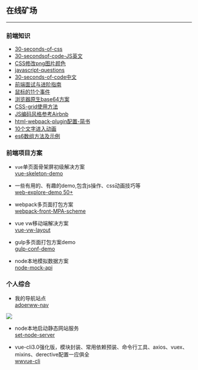 ## 在线矿场

----

### 前端知识

- [30-seconds-of-css](https://30-seconds.github.io/30-seconds-of-css/)  
- [30-secondsof-code-JS英文](https://30secondsofcode.org/)  
- [CSS修改png图片颜色](https://www.jianshu.com/p/f2cc9c93dd9b)  
- [javascript-questions](https://github.com/lydiahallie/javascript-questions)
- [30-seconds-of-code中文](https://www.html.cn/30-seconds-of-code/#arraytohtmllist)
- [前端面试与进阶指南](<https://www.cxymsg.com/>)  
- [鼠标的11个事件](https://github.com/yaogengzhu/life-share#5)
- [浏览器原生base64方案](<https://www.zhangxinxu.com/wordpress/2018/08/js-base64-atob-btoa-encode-decode/>)  
- [CSS-grid使用方法](https://www.jianshu.com/p/19a6fe54a5e3)  
- [JS编码风格参考Airbnb](https://lin-123.github.io/javascript/)  
- [html-webpack-plugin配置-简书](https://www.jianshu.com/p/08a60756ffda)  
- [10个文字进入动画](http://www.jq22.com/yanshi18203)  
- [es6数组方法及示例](https://www.cnblogs.com/sqh17/p/8529401.html)  

### 前端项目方案

- `vue`单页面骨架屏初级解决方案  
[vue-skeleton-demo](https://github.com/vannvan/vue-skeleton-demo)

- 一些有用的、有趣的demo,包含js操作、css动画技巧等  
  [web-explore-demo 50+](https://github.com/vannvan/web-explore-demo)

- webpack多页面打包方案   
[webpack-front-MPA-scheme](https://github.com/vannvan/webpack-front-MPA-scheme)

- vue vw移动端解决方案  
[vue-vw-layout](https://github.com/vannvan/vue-vw-layout)

- gulp多页面打包方案demo  
[gulp-conf-demo](https://github.com/vannvan/gulp-conf-scheme)

- node本地模拟数据方案  
[node-mock-api](https://github.com/vannvan/node-mock-api)


### 个人综合
- 我的导航站点  
[adoerww-nav](https://vannvan.github.io/adoerww/nav/)   

![](https://vannvan.github.io/adoerww/images/adoerww_nav.png)

- node本地启动静态网站服务  
[set-node-server](https://github.com/vannvan/set-node-server)

- vue-cli3.0强化版，模块封装、常用依赖预装、命令行工具、axios、vuex、mixins、derective配置一应俱全  
[wwvue-cli](https://github.com.vannvan/wwvue-cli)
